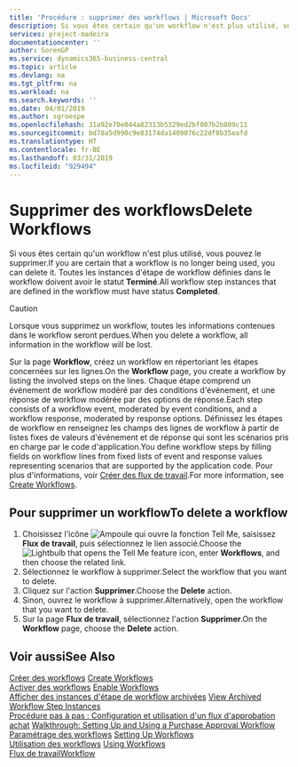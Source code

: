 ```yaml
---
title: 'Procédure : supprimer des workflows | Microsoft Docs'
description: Si vous êtes certain qu'un workflow n'est plus utilisé, vous pouvez le supprimer. Toutes les instances d'étape de workflow définies dans le workflow doivent avoir le statut **Terminé**.
services: project-madeira
documentationcenter: ''
author: SorenGP
ms.service: dynamics365-business-central
ms.topic: article
ms.devlang: na
ms.tgt_pltfrm: na
ms.workload: na
ms.search.keywords: ''
ms.date: 04/01/2019
ms.author: sgroespe
ms.openlocfilehash: 31a92e70e044a82313b5329ed2bf007b2b809c11
ms.sourcegitcommit: bd78a5d990c9e83174da1409076c22df8b35eafd
ms.translationtype: HT
ms.contentlocale: fr-BE
ms.lasthandoff: 03/31/2019
ms.locfileid: "929494"
---
```

# <a name="delete-workflows"></a><span data-ttu-id="bae06-104">Supprimer des workflows</span><span class="sxs-lookup"><span data-stu-id="bae06-104">Delete Workflows</span></span>
<span data-ttu-id="bae06-105">Si vous êtes certain qu'un workflow n'est plus utilisé, vous pouvez le supprimer.</span><span class="sxs-lookup"><span data-stu-id="bae06-105">If you are certain that a workflow is no longer being used, you can delete it.</span></span> <span data-ttu-id="bae06-106">Toutes les instances d'étape de workflow définies dans le workflow doivent avoir le statut **Terminé**.</span><span class="sxs-lookup"><span data-stu-id="bae06-106">All workflow step instances that are defined in the workflow must have status **Completed**.</span></span>  

> [!CAUTION]  
>  <span data-ttu-id="bae06-107">Lorsque vous supprimez un workflow, toutes les informations contenues dans le workflow seront perdues.</span><span class="sxs-lookup"><span data-stu-id="bae06-107">When you delete a workflow, all information in the workflow will be lost.</span></span>  

 <span data-ttu-id="bae06-108">Sur la page **Workflow**, créez un workflow en répertoriant les étapes concernées sur les lignes.</span><span class="sxs-lookup"><span data-stu-id="bae06-108">On the **Workflow** page, you create a workflow by listing the involved steps on the lines.</span></span> <span data-ttu-id="bae06-109">Chaque étape comprend un événement de workflow modéré par des conditions d'événement, et une réponse de workflow modérée par des options de réponse.</span><span class="sxs-lookup"><span data-stu-id="bae06-109">Each step consists of a workflow event, moderated by event conditions, and a workflow response, moderated by response options.</span></span> <span data-ttu-id="bae06-110">Définissez les étapes de workflow en renseignez les champs des lignes de workflow à partir de listes fixes de valeurs d'événement et de réponse qui sont les scénarios pris en charge par le code d'application.</span><span class="sxs-lookup"><span data-stu-id="bae06-110">You define workflow steps by filling fields on workflow lines from fixed lists of event and response values representing scenarios that are supported by the application code.</span></span> <span data-ttu-id="bae06-111">Pour plus d'informations, voir [Créer des flux de travail](across-how-to-create-workflows.md).</span><span class="sxs-lookup"><span data-stu-id="bae06-111">For more information, see [Create Workflows](across-how-to-create-workflows.md).</span></span>  

## <a name="to-delete-a-workflow"></a><span data-ttu-id="bae06-112">Pour supprimer un workflow</span><span class="sxs-lookup"><span data-stu-id="bae06-112">To delete a workflow</span></span>  
1.  <span data-ttu-id="bae06-113">Choisissez l'icône ![Ampoule qui ouvre la fonction Tell Me](media/ui-search/search_small.png "Dites-moi ce que vous voulez faire"), saisissez **Flux de travail**, puis sélectionnez le lien associé.</span><span class="sxs-lookup"><span data-stu-id="bae06-113">Choose the ![Lightbulb that opens the Tell Me feature](media/ui-search/search_small.png "Tell me what you want to do") icon, enter **Workflows**, and then choose the related link.</span></span>  
2.  <span data-ttu-id="bae06-114">Sélectionnez le workflow à supprimer.</span><span class="sxs-lookup"><span data-stu-id="bae06-114">Select the workflow that you want to delete.</span></span>  
3.  <span data-ttu-id="bae06-115">Cliquez sur l'action **Supprimer**.</span><span class="sxs-lookup"><span data-stu-id="bae06-115">Choose the **Delete** action.</span></span>  
4.  <span data-ttu-id="bae06-116">Sinon, ouvrez le workflow à supprimer.</span><span class="sxs-lookup"><span data-stu-id="bae06-116">Alternatively, open the workflow that you want to delete.</span></span>  
5.  <span data-ttu-id="bae06-117">Sur la page **Flux de travail**, sélectionnez l'action **Supprimer**.</span><span class="sxs-lookup"><span data-stu-id="bae06-117">On the **Workflow** page, choose the **Delete** action.</span></span>  

## <a name="see-also"></a><span data-ttu-id="bae06-118">Voir aussi</span><span class="sxs-lookup"><span data-stu-id="bae06-118">See Also</span></span>  
 <span data-ttu-id="bae06-119">[Créer des workflows](across-how-to-create-workflows.md) </span><span class="sxs-lookup"><span data-stu-id="bae06-119">[Create Workflows](across-how-to-create-workflows.md) </span></span>  
 <span data-ttu-id="bae06-120">[Activer des workflows](across-how-to-enable-workflows.md) </span><span class="sxs-lookup"><span data-stu-id="bae06-120">[Enable Workflows](across-how-to-enable-workflows.md) </span></span>  
 <span data-ttu-id="bae06-121">[Afficher des instances d'étape de workflow archivées](across-how-to-view-archived-workflow-step-instances.md) </span><span class="sxs-lookup"><span data-stu-id="bae06-121">[View Archived Workflow Step Instances](across-how-to-view-archived-workflow-step-instances.md) </span></span>  
 <span data-ttu-id="bae06-122">[Procédure pas à pas : Configuration et utilisation d'un flux d'approbation achat](walkthrough-setting-up-and-using-a-purchase-approval-workflow.md) </span><span class="sxs-lookup"><span data-stu-id="bae06-122">[Walkthrough: Setting Up and Using a Purchase Approval Workflow](walkthrough-setting-up-and-using-a-purchase-approval-workflow.md) </span></span>  
 <span data-ttu-id="bae06-123">[Paramétrage des workflows](across-set-up-workflows.md) </span><span class="sxs-lookup"><span data-stu-id="bae06-123">[Setting Up Workflows](across-set-up-workflows.md) </span></span>  
 <span data-ttu-id="bae06-124">[Utilisation des workflows](across-use-workflows.md) </span><span class="sxs-lookup"><span data-stu-id="bae06-124">[Using Workflows](across-use-workflows.md) </span></span>  
 [<span data-ttu-id="bae06-125">Flux de travail</span><span class="sxs-lookup"><span data-stu-id="bae06-125">Workflow</span></span>](across-workflow.md)   

